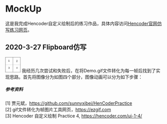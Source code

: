 # MockUp
这是我完成Hencoder自定义绘制后的练习作品，具体内容访问[Hencoder官网仿写练习网页](https://hencoder.com/activity-mock-2/)。

## 2020-3-27 Flipboard仿写
<img src="/images/4parts.png" width="48">  
我经历几次尝试和失败后，在将Demo.gif文件转化为每一帧后找到了实现思路。首先将图像分为如图四个部分，图像动画可以分为如下步骤：  

##### 参考资料
[1] 贾元斌，https://github.com/sunnyxibei/HenCoderPractice  
[2] gif文件转化为帧图片工具网页，https://ezgif.com  
[3] Hencoder 自定义绘制 Practice 4, https://hencoder.com/ui-1-4/  

